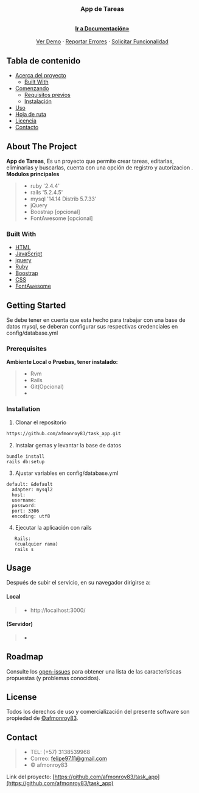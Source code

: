 <!-- PROJECT LOGO -->
<br />
<p align="center">
  <h3 align="center">App de Tareas</h3>
  <p align="center">
    <br />
    <a href=""><strong>Ir a Documentación»</strong></a>
    <br />
    <br />
    <a href="">Ver Demo</a>
    ·
    <a href="https://github.com/afmonroy83/task_app/issues">Reportar Errores</a>
    ·
    <a href="https://github.com/afmonroy83/task_app/issues">Solicitar Funcionalidad</a>
  </p>
</p>

<!-- TABLE OF CONTENTS -->
## Tabla de contenido

* [Acerca del proyecto](#about-the-project)  
  * [Built With](#built-with)  
* [Comenzando](#getting-started)
  * [Requisitos previos](#prerequisites)
  * [Instalación](#installation)
* [Uso](#usage)  
* [Hoja de ruta](#roadmap)
* [Licencia](#license)
* [Contacto](#contact)


<!-- ABOUT THE PROJECT -->
## About The Project

**App de Tareas**, Es un proyecto que permite crear tareas, editarlas, eliminarlas y buscarlas, cuenta con una opción de registro y autorizacion .
**Modulos principales**
>- ruby '2.4.4'
>- rails '5.2.4.5'
>- mysql '14.14 Distrib 5.7.33'
>- jQuery
>- Boostrap [opcional]
>- FontAwesome [opcional]

### Built With

* [HTML](https://www.w3schools.com/html/html_examples.asp)
* [JavaScript](https://www.ruby-lang.org/en/news/2018/03/28/ruby-2-4-4-released/)
* [jquery](https://jquery.com/)
* [Ruby](http://rvm.io/)
* [Boostrap](https://getbootstrap.com/)
* [CSS](https://www.w3.org/standards/webdesign/htmlcss)
* [FontAwesome](https://fontawesome.com/v4.7.0/icons/)
<!-- GETTING STARTED -->
## Getting Started

Se debe tener en cuenta que esta hecho para trabajar con una base de datos mysql, se deberan configurar sus respectivas credenciales en config/database.yml

### Prerequisites

**Ambiente Local o Pruebas, tener instalado:**

>- Rvm
>- Rails
>- Git(Opcional)
>- 

### Installation

1. Clonar el repositorio
```sh
https://github.com/afmonroy83/task_app.git
```
2. Instalar gemas y levantar la base de datos
```
bundle install
rails db:setup
```
3. Ajustar variables en config/database.yml
```
default: &default
  adapter: mysql2
  host: 
  username: 
  password: 
  port: 3306
  encoding: utf8
```
4. Ejecutar la aplicación con rails 
```
   Rails:
   (cualquier rama)
   rails s
```

<!-- USAGE EXAMPLES -->
## Usage

Después de subir el servicio, en su navegador dirigirse a:

#### Local
>- http://localhost:3000/
#### (Servidor)
>- 

<!-- ROADMAP -->
## Roadmap

Consulte los [open-issues](https://github.com/afmonroy83/task_app/issues) para obtener una lista de las características propuestas (y problemas conocidos).

<!-- LICENSE -->
## License

Todos los derechos de uso y comercialización del presente software son propiedad de [©afmonroy83](https://github.com/afmonroy83).

<!-- CONTACT -->
## Contact

>- TEL: (+57) 3138539968
>- Correo: felipe97.11@gmail.com
>- © afmonroy83

Link del proyecto: [https://github.com/afmonroy83/task_app](https://github.com/afmonroy83/task_app)
